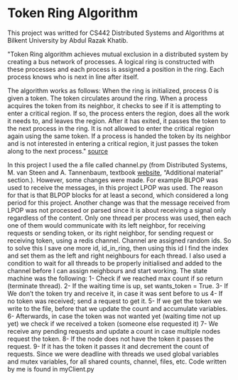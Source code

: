 # Token Ring Algorithm
This project was writted for CS442 Distributed Systems and Algorithms at Bilkent University by Abdul Razak Khatib.

"Token Ring algorithm achieves mutual exclusion in a distributed system by creating a bus network of processes. A logical ring is constructed with these processes and each process is assigned a position in the ring. Each process knows who is next in line after itself.

The algorithm works as follows:
When the ring is initialized, process 0 is given a token. The token circulates around the ring. When a process acquires the token from its neighbor, it checks to see if it is attempting to enter a critical region. If so, the process enters the region, does all the work it needs to, and leaves the region. After it has exited, it passes the token to the next process in the ring. It is not allowed to enter the critical region again using the same token. If a process is handed the token by its neighbor and is not interested in entering a critical region, it just passes the token along to the next process."
[source](https://denninginstitute.com/workbenches/token/token.html#:~:text=The%20algorithm%20works%20as%20follows,to%20enter%20a%20critical%20region.)

In this project I used the a file called channel.py (from Distributed Systems, M. van Steen and A. Tannenbaum, textbook [website](https://www.distributed-systems.net/index.php/books/ds3/), “Additional material” section.). However, some changes were made. For example BLPOP was used to receive the messages, in this project LPOP was used. The reason for that is that BLPOP blocks for at least a second, which considered a long period for this project. Another change was that the message received from LPOP was not processed or parsed since it is about receiving a signal only regardless of the content.
Only one thread per process was used, then each one of them would communicate with its left neighbor, for receiving requests or sending token, or its right neighbor, for sending request or receiving token, using a redis channel.
Channel are assigned random ids. So to solve this I save one more id, id_in_ring, then using this id I find the index and set them as the left and right neighbours for each thread. I also used a condition to wait for all threads to
be properly initialised and added to the channel before I can assign neighbours and start working.
The state machine was the following:
1- Check if we reached max count if so return (terminate thread).
2- If the waiting time is up, set wants_token = True.
3- If We don’t the token try and receive it, in case it was sent before to us
4- If no token was received; send a request to get it.
5- If we get the token we write to the file, before that we update the count and accumulate variables.
6- Afterwards, in case the token was not wanted yet (waiting time not up yet) we check if we received a token (someone else requested it)
7- We receive any pending requests and update a count in case multiple nodes request the token.
8- If the node does not have the token it passes the request.
9- If it has the token it passes it and decrement the count of requests.
Since we were deadline with threads we used global variables and mutex variables, for all shared counts, channel, files, etc.
Code written by me is found in myClient.py

